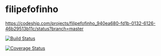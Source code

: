 # filipefofinho


https://codeship.com/projects/filipefofinho_940ea680-fd1b-0132-6126-46b29513b11c/status?branch=master

[![Build Status](https://travis-ci.org/feerpessoa/filipefofinho.svg?branch=master)](https://travis-ci.org/feerpessoa/filipefofinho)

[![Coverage Status](https://img.shields.io/coveralls/feerpessoa/filipefofinho.svg)](https://coveralls.io/r/feerpessoa/filipefofinho?branch=master)
